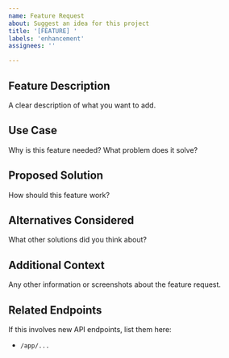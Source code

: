 ```yaml
---
name: Feature Request
about: Suggest an idea for this project
title: '[FEATURE] '
labels: 'enhancement'
assignees: ''

---
```


## Feature Description
A clear description of what you want to add.

## Use Case
Why is this feature needed? What problem does it solve?

## Proposed Solution
How should this feature work?

## Alternatives Considered
What other solutions did you think about?

## Additional Context
Any other information or screenshots about the feature request.

## Related Endpoints
If this involves new API endpoints, list them here:
- `/app/...`

